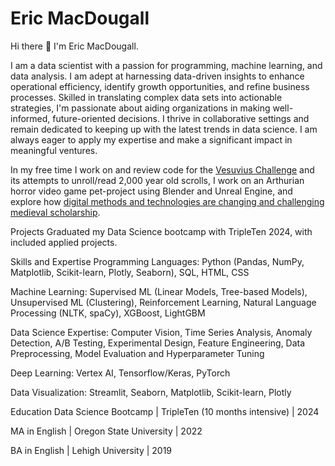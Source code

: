 <!--
**tempest-fugue/tempest-fugue** is a ✨ _special_ ✨ repository because its `README.md` (this file) appears on your GitHub profile.

Here are some ideas to get you started:

- 🔭 I’m currently working on ...
- 🌱 I’m currently learning ...
- 👯 I’m looking to collaborate on ...
- 🤔 I’m looking for help with ...
- 💬 Ask me about ...
- 📫 How to reach me: ...
- 😄 Pronouns: ...
- ⚡ Fun fact: ...
-->

# Eric MacDougall

Hi there 👋 I'm Eric MacDougall.

I am a data scientist with a passion for programming, machine learning, and data analysis. I am adept at harnessing data-driven insights to enhance operational efficiency, identify growth opportunities, and refine business processes. Skilled in translating complex data sets into actionable strategies, I'm passionate about aiding organizations in making well-informed, future-oriented decisions. I thrive in collaborative settings and remain dedicated to keeping up with the latest trends in data science. I am always eager to apply my expertise and make a significant impact in meaningful ventures.

In my free time I work on and review code for the [Vesuvius Challenge](https://scrollprize.org/) and its attempts to unroll/read 2,000 year old scrolls, I work on an Arthurian horror video game pet-project using Blender and Unreal Engine, and explore how [digital methods and technologies are changing and challenging medieval scholarship](https://codingcodices.wordpress.com/).

Projects
Graduated my Data Science bootcamp with TripleTen 2024, with included applied projects.

Skills and Expertise
Programming Languages: Python (Pandas, NumPy, Matplotlib, Scikit-learn, Plotly, Seaborn), SQL, HTML, CSS

Machine Learning: Supervised ML (Linear Models, Tree-based Models), Unsupervised ML (Clustering), Reinforcement Learning, Natural Language Processing (NLTK, spaCy), XGBoost, LightGBM

Data Science Expertise: Computer Vision, Time Series Analysis, Anomaly Detection, A/B Testing, Experimental Design, Feature Engineering, Data Preprocessing, Model Evaluation and Hyperparameter Tuning

Deep Learning: Vertex AI, Tensorflow/Keras, PyTorch

Data Visualization: Streamlit, Seaborn, Matplotlib, Scikit-learn, Plotly

Education
Data Science Bootcamp | TripleTen (10 months intensive) | 2024

MA in English | Oregon State University | 2022

BA in English | Lehigh University | 2019

